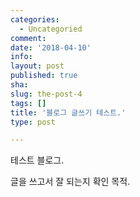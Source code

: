 ```yaml
---
categories:
  - Uncategoried
comment: 
date: '2018-04-10'
info: 
layout: post
published: true
sha: 
slug: the-post-4
tags: []
title: '블로그 글쓰기 테스트.'
type: post

---
```

테스트 블로그.

글을 쓰고서 잘 되는지 확인 목적.

